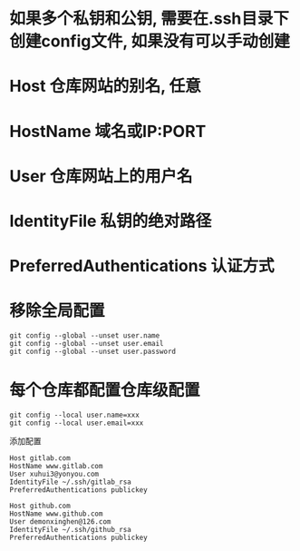 # 如果多个私钥和公钥, 需要在.ssh目录下创建config文件, 如果没有可以手动创建
# Host 仓库网站的别名, 任意
# HostName 域名或IP:PORT
# User 仓库网站上的用户名
# IdentityFile 私钥的绝对路径
# PreferredAuthentications 认证方式

# 移除全局配置
```shell
git config --global --unset user.name
git config --global --unset user.email
git config --global --unset user.password
```
# 每个仓库都配置仓库级配置
```shell
git config --local user.name=xxx
git config --local user.email=xxx
```

添加配置
```text
Host gitlab.com
HostName www.gitlab.com
User xuhui3@yonyou.com
IdentityFile ~/.ssh/gitlab_rsa
PreferredAuthentications publickey

Host github.com
HostName www.github.com
User demonxinghen@126.com
IdentityFile ~/.ssh/github_rsa
PreferredAuthentications publickey
```